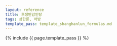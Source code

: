 ```yaml
---
layout: reference
title: 후생반감인탕
tags: 상한론, 처방
template_pass: template_shanghanlun_formulas.md
---
```



{% include {{ page.template_pass }} %}